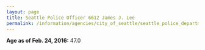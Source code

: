 ```yaml
---
layout: page
title: Seattle Police Officer 6612 James J. Lee
permalink: /information/agencies/city_of_seattle/seattle_police_department/copbook/6612/
---
```


**Age as of Feb. 24, 2016:** 47.0
